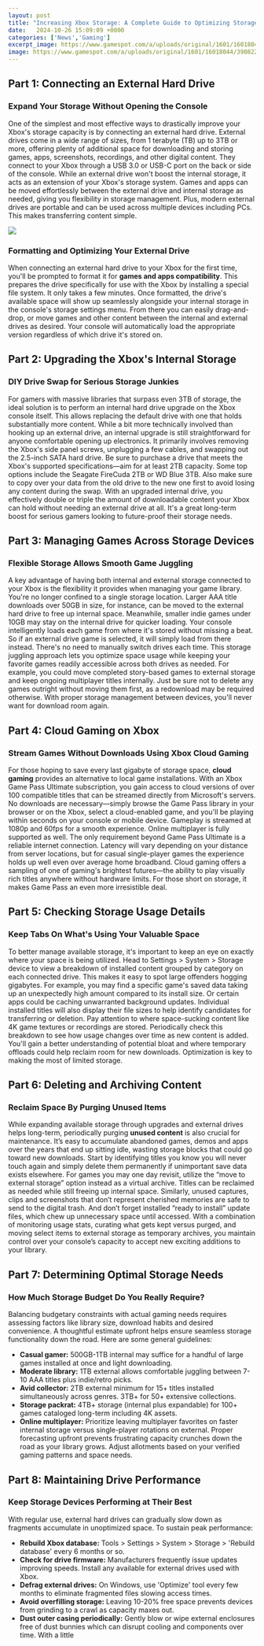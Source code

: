 ```yaml
---
layout: post
title: "Increasing Xbox Storage: A Complete Guide to Optimizing Storage Space on Your Console"
date:   2024-10-26 15:09:09 +0000
categories: ['News','Gaming']
excerpt_image: https://www.gamespot.com/a/uploads/original/1601/16018044/3908222-ps5-vs-xsx.jpg
image: https://www.gamespot.com/a/uploads/original/1601/16018044/3908222-ps5-vs-xsx.jpg
---
```


## Part 1: **Connecting an External Hard Drive**
### Expand Your Storage Without Opening the Console 
One of the simplest and most effective ways to drastically improve your Xbox's storage capacity is by connecting an external hard drive. External drives come in a wide range of sizes, from 1 terabyte (TB) up to 3TB or more, offering plenty of additional space for downloading and storing games, apps, screenshots, recordings, and other digital content. They connect to your Xbox through a USB 3.0 or USB-C port on the back or side of the console.
While an external drive won't boost the internal storage, it acts as an extension of your Xbox's storage system. Games and apps can be moved effortlessly between the external drive and internal storage as needed, giving you flexibility in storage management. Plus, modern external drives are portable and can be used across multiple devices including PCs. This makes transferring content simple.

![](https://www.westcoastselfstorage.com/wp-content/uploads/2019/04/Gaming-Console-Shelving-combo-with-backlit-TV-2.jpg)
### Formatting and Optimizing Your External Drive 
When connecting an external hard drive to your Xbox for the first time, you'll be prompted to format it for **games and apps compatibility**. This prepares the drive specifically for use with the Xbox by installing a special file system. It only takes a few minutes. 
Once formatted, the drive's available space will show up seamlessly alongside your internal storage in the console's storage settings menu. From there you can easily drag-and-drop, or move games and other content between the internal and external drives as desired. Your console will automatically load the appropriate version regardless of which drive it's stored on.
## Part 2: **Upgrading the Xbox's Internal Storage**
### DIY Drive Swap for Serious Storage Junkies 
For gamers with massive libraries that surpass even 3TB of storage, the ideal solution is to perform an internal hard drive upgrade on the Xbox console itself. This allows replacing the default drive with one that holds substantially more content. 
While a bit more technically involved than hooking up an external drive, an internal upgrade is still straightforward for anyone comfortable opening up electronics. It primarily involves removing the Xbox's side panel screws, unplugging a few cables, and swapping out the 2.5-inch SATA hard drive.
Be sure to purchase a drive that meets the Xbox's supported specifications—aim for at least 2TB capacity. Some top options include the Seagate FireCuda 2TB or WD Blue 3TB. Also make sure to copy over your data from the old drive to the new one first to avoid losing any content during the swap.
With an upgraded internal drive, you effectively double or triple the amount of downloadable content your Xbox can hold without needing an external drive at all. It's a great long-term boost for serious gamers looking to future-proof their storage needs.
## Part 3: **Managing Games Across Storage Devices**
### Flexible Storage Allows Smooth Game Juggling 
A key advantage of having both internal and external storage connected to your Xbox is the flexibility it provides when managing your game library. You're no longer confined to a single storage location.
Larger AAA title downloads over 50GB in size, for instance, can be moved to the external hard drive to free up internal space. Meanwhile, smaller indie games under 10GB may stay on the internal drive for quicker loading. 
Your console intelligently loads each game from where it's stored without missing a beat. So if an external drive game is selected, it will simply load from there instead. There's no need to manually switch drives each time.
This storage juggling approach lets you optimize space usage while keeping your favorite games readily accessible across both drives as needed. For example, you could move completed story-based games to external storage and keep ongoing multiplayer titles internally.
Just be sure not to delete any games outright without moving them first, as a redownload may be required otherwise. With proper storage management between devices, you'll never want for download room again.
## Part 4: **Cloud Gaming on Xbox** 
### Stream Games Without Downloads Using Xbox Cloud Gaming
For those hoping to save every last gigabyte of storage space, **cloud gaming** provides an alternative to local game installations. With an Xbox Game Pass Ultimate subscription, you gain access to cloud versions of over 100 compatible titles that can be streamed directly from Microsoft's servers. 
No downloads are necessary—simply browse the Game Pass library in your browser or on the Xbox, select a cloud-enabled game, and you'll be playing within seconds on your console or mobile device. Gameplay is streamed at 1080p and 60fps for a smooth experience.
Online multiplayer is fully supported as well. The only requirement beyond Game Pass Ultimate is a reliable internet connection. Latency will vary depending on your distance from server locations, but for casual single-player games the experience holds up well even over average home broadband.
Cloud gaming offers a sampling of one of gaming's brightest futures—the ability to play visually rich titles anywhere without hardware limits. For those short on storage, it makes Game Pass an even more irresistible deal.
## Part 5: **Checking Storage Usage Details** 
### Keep Tabs On What's Using Your Valuable Space
To better manage available storage, it's important to keep an eye on exactly where your space is being utilized. Head to Settings > System > Storage device to view a breakdown of installed content grouped by category on each connected drive.
This makes it easy to spot large offenders hogging gigabytes. For example, you may find a specific game's saved data taking up an unexpectedly high amount compared to its install size. Or certain apps could be caching unwarranted background updates.
Individual installed titles will also display their file sizes to help identify candidates for transferring or deletion. Pay attention to where space-sucking content like 4K game textures or recordings are stored.
Periodically check this breakdown to see how usage changes over time as new content is added. You'll gain a better understanding of potential bloat and where temporary offloads could help reclaim room for new downloads. Optimization is key to making the most of limited storage.
## Part 6: **Deleting and Archiving Content** 
### Reclaim Space By Purging Unused Items
While expanding available storage through upgrades and external drives helps long-term, periodically purging **unused content** is also crucial for maintenance. It’s easy to accumulate abandoned games, demos and apps over the years that end up sitting idle, wasting storage blocks that could go toward new downloads.
Start by identifying titles you know you will never touch again and simply delete them permanently if unimportant save data exists elsewhere. For games you may one day revisit, utilize the “move to external storage” option instead as a virtual archive. Titles can be reclaimed as needed while still freeing up internal space. 
Similarly, unused captures, clips and screenshots that don’t represent cherished memories are safe to send to the digital trash. And don’t forget installed “ready to install” update files, which chew up unnecessary space until accessed. 
With a combination of monitoring usage stats, curating what gets kept versus purged, and moving select items to external storage as temporary archives, you maintain control over your console’s capacity to accept new exciting additions to your library.
## Part 7: **Determining Optimal Storage Needs** 
### How Much Storage Budget Do You Really Require?
Balancing budgetary constraints with actual gaming needs requires assessing factors like library size, download habits and desired convenience. A thoughtful estimate upfront helps ensure seamless storage functionality down the road. Here are some general guidelines:
- **Casual gamer:** 500GB-1TB internal may suffice for a handful of large games installed at once and light downloading.  
- **Moderate library:** 1TB external allows comfortable juggling between 7-10 AAA titles plus indie/retro picks. 
- **Avid collector:** 2TB external minimum for 15+ titles installed simultaneously across genres. 3TB+ for 50+ extensive collections.
- **Storage packrat:** 4TB+ storage (internal plus expandable) for 100+ games cataloged long-term including 4K assets. 
- **Online multiplayer:** Prioritize leaving multiplayer favorites on faster internal storage versus single-player rotations on external. 
Proper forecasting upfront prevents frustrating capacity crunches down the road as your library grows. Adjust allotments based on your verified gaming patterns and space needs.
## Part 8: **Maintaining Drive Performance**
### Keep Storage Devices Performing at Their Best
With regular use, external hard drives can gradually slow down as fragments accumulate in unoptimized space. To sustain peak performance:
- **Rebuild Xbox database:** Tools > Settings > System > Storage > 'Rebuild database' every 6 months or so.
- **Check for drive firmware:** Manufacturers frequently issue updates improving speeds. Install any available for external drives used with Xbox.
- **Defrag external drives:** On Windows, use 'Optimize' tool every few months to eliminate fragmented files slowing access times. 
- **Avoid overfilling storage:** Leaving 10-20% free space prevents devices from grinding to a crawl as capacity maxes out. 
- **Dust outer casing periodically:** Gently blow or wipe external enclosures free of dust bunnies which can disrupt cooling and components over time. 
With a little